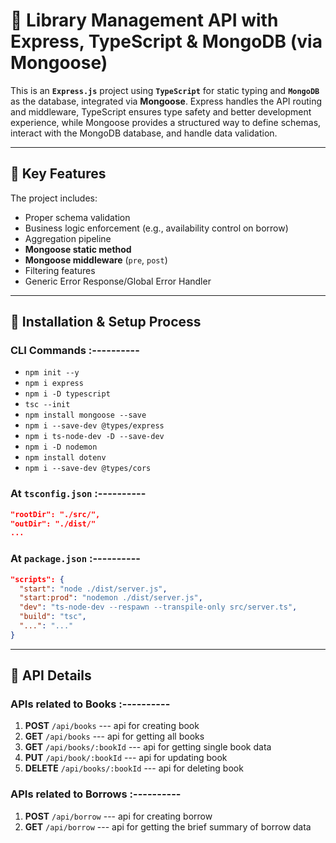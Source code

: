 # 📖 Library Management API with Express, TypeScript & MongoDB (via Mongoose)

This is an **`Express.js`** project using **`TypeScript`** for static typing and **`MongoDB`** as the database, integrated via **Mongoose**. Express handles the API routing and middleware, TypeScript ensures type safety and better development experience, while Mongoose provides a structured way to define schemas, interact with the MongoDB database, and handle data validation.

* * *

## 🔑 Key Features
The project includes:
*   Proper schema validation
*   Business logic enforcement (e.g., availability control on borrow)
*   Aggregation pipeline
*   **Mongoose static method**
*   **Mongoose middleware** (`pre`, `post`)
*   Filtering features
*   Generic Error Response/Global Error Handler

* * *

## 🧱 Installation & Setup Process
### CLI Commands :----------
- `npm init --y` 
- `npm i express`
- `npm i -D typescript`
- `tsc --init`
- `npm install mongoose --save`
- `npm i --save-dev @types/express`
- `npm i ts-node-dev -D --save-dev`
- `npm i -D nodemon`
- `npm install dotenv`
- `npm i --save-dev @types/cors`

### At `tsconfig.json` :----------
```json
"rootDir": "./src/",
"outDir": "./dist/"
...
```

### At `package.json` :----------
```json
"scripts": {
  "start": "node ./dist/server.js",    
  "start:prod": "nodemon ./dist/server.js", 
  "dev": "ts-node-dev --respawn --transpile-only src/server.ts",
  "build": "tsc",
  "...": "..."
}
```
* * *

## 🧩 API Details
### APIs related to Books :----------
 1. **POST** `/api/books` --- api for creating book
 2. **GET** `/api/books` --- api for getting all books
 3. **GET** `/api/books/:bookId` --- api for getting single book data
 4. **PUT** `/api/book/:bookId` --- api for updating book
 5. **DELETE** `/api/books/:bookId` --- api for deleting book

 ### APIs related to Borrows :----------
 1. **POST** `/api/borrow` --- api for creating borrow 
 2. **GET** `/api/borrow` --- api for getting the brief summary of borrow data